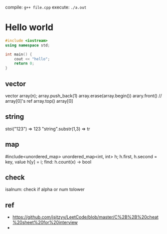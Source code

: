 
compile: `g++ file.cpp`
execute: `./a.out`


# Hello world
```c++
#include <iostream>
using namespace std;

int main() {
    cout << "hello";
    return 0;
}
```
## vector
vector<int> array(n);
array.push_back(1)
array.erase(array.begin()) 
arary.front() // array[0]'s ref
array.top()  array[0]
## string
stoi("123") => 123
"string".substr(1,3) => tr
## map
#include<unordered_map>
unordered_map<int, int> h;
h.first, h.second = key, value
h[y] = i;
find: h.count(x) -> bool
## check
isalnum: check if alpha or num
tolower
## ref
- https://github.com/jsjtzyy/LeetCode/blob/master/C%2B%2B%20cheat%20sheet%20for%20interview
- 